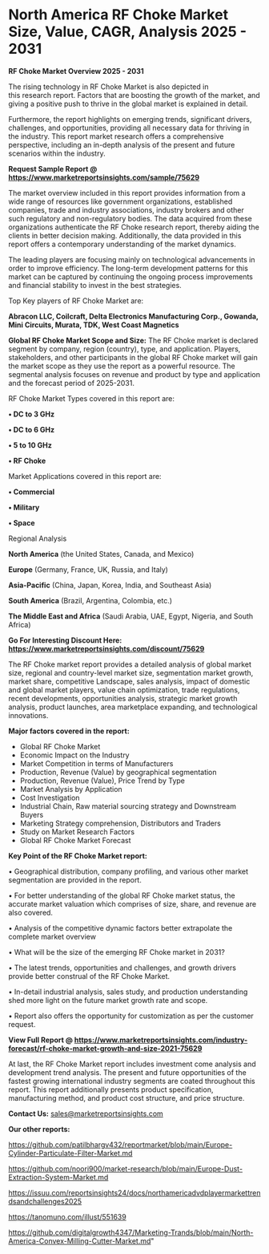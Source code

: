 # North America RF Choke Market Size, Value, CAGR, Analysis 2025 - 2031

<Strong> RF Choke Market Overview 2025 - 2031</strong>

The rising technology in RF Choke Market is also depicted in this research report. Factors that are boosting the growth of the market, and giving a positive push to thrive in the global market is explained in detail.

Furthermore, the report highlights on emerging trends, significant drivers, challenges, and opportunities, providing all necessary data for thriving in the industry. This report market research offers a comprehensive perspective, including an in-depth analysis of the present and future scenarios within the industry.

<strong>Request Sample Report @ <a href=https://www.marketreportsinsights.com/sample/75629>https://www.marketreportsinsights.com/sample/75629</a></strong>

The market overview included in this report provides information from a wide range of resources like government organizations, established companies, trade and industry associations, industry brokers and other such regulatory and non-regulatory bodies. The data acquired from these organizations authenticate the RF Choke research report, thereby aiding the clients in better decision making. Additionally, the data provided in this report offers a contemporary understanding of the market dynamics.

The leading players are focusing mainly on technological advancements in order to improve efficiency. The long-term development patterns for this market can be captured by continuing the ongoing process improvements and financial stability to invest in the best strategies.

Top Key players of RF Choke Market are:

<strong>Abracon LLC, Coilcraft, Delta Electronics Manufacturing Corp., Gowanda, Mini Circuits, Murata, TDK, West Coast Magnetics</strong>

<strong><b>Global RF Choke Market Scope and Size:</b></strong>
The RF Choke market is declared segment by company, region (country), type, and application. Players, stakeholders, and other participants in the global RF Choke market will gain the market scope as they use the report as a powerful resource. The segmental analysis focuses on revenue and product by type and application and the forecast period of 2025-2031.

RF Choke Market Types covered in this report are:

<strong>• DC to 3 GHz

• DC to 6 GHz

• 5 to 10 GHz

• RF Choke</strong>

Market Applications covered in this report are:

<strong>• Commercial

• Military

• Space</strong> 

Regional Analysis

<strong>North America</strong> (the United States, Canada, and Mexico)

<strong>Europe</strong> (Germany, France, UK, Russia, and Italy)

<strong>Asia-Pacific</strong> (China, Japan, Korea, India, and Southeast Asia)

<strong>South America</strong> (Brazil, Argentina, Colombia, etc.)

<strong>The Middle East and Africa</strong> (Saudi Arabia, UAE, Egypt, Nigeria, and South Africa)

<strong>Go For Interesting Discount Here: <a href=https://www.marketreportsinsights.com/discount/75629>https://www.marketreportsinsights.com/discount/75629</a></strong>

The RF Choke market report provides a detailed analysis of global market size, regional and country-level market size, segmentation market growth, market share, competitive Landscape, sales analysis, impact of domestic and global market players, value chain optimization, trade regulations, recent developments, opportunities analysis, strategic market growth analysis, product launches, area marketplace expanding, and technological innovations.

<strong><b>Major factors covered in the report:</b></strong>
<ul>
  <li>Global RF Choke Market </li>
  <li>Economic Impact on the Industry</li>
  <li>Market Competition in terms of Manufacturers</li>
  <li>Production, Revenue (Value) by geographical segmentation</li>
  <li>Production, Revenue (Value), Price Trend by Type</li>
  <li>Market Analysis by Application</li>
  <li>Cost Investigation</li>
  <li>Industrial Chain, Raw material sourcing strategy and Downstream Buyers</li>
  <li>Marketing Strategy comprehension, Distributors and Traders</li>
  <li>Study on Market Research Factors</li>
  <li>Global RF Choke Market Forecast</li>
</ul>

<strong><b>Key Point of the RF Choke Market report:</b></strong>

• Geographical distribution, company profiling, and various other market segmentation are provided in the report.

• For better understanding of the global RF Choke market status, the accurate market valuation which comprises of size, share, and revenue are also covered.

• Analysis of the competitive dynamic factors better extrapolate the complete market overview

• What will be the size of the emerging RF Choke market in 2031?

• The latest trends, opportunities and challenges, and growth drivers provide better construal of the RF Choke Market.

• In-detail industrial analysis, sales study, and production understanding shed more light on the future market growth rate and scope.

• Report also offers the opportunity for customization as per the customer request.

<strong><b>View Full Report @ <a href=https://www.marketreportsinsights.com/industry-forecast/rf-choke-market-growth-and-size-2021-75629>https://www.marketreportsinsights.com/industry-forecast/rf-choke-market-growth-and-size-2021-75629</a></b></strong>


At last, the RF Choke Market report includes investment come analysis and development trend analysis. The present and future opportunities of the fastest growing international industry segments are coated throughout this report. This report additionally presents product specification, manufacturing method, and product cost structure, and price structure.

<strong>Contact Us:</strong>
sales@marketreportsinsights.com

<strong>Our other reports:</strong>

<a href=https://github.com/patilbhargv432/reportmarket/blob/main/Europe-Cylinder-Particulate-Filter-Market.md>https://github.com/patilbhargv432/reportmarket/blob/main/Europe-Cylinder-Particulate-Filter-Market.md</a>

<a href=https://github.com/noori900/market-research/blob/main/Europe-Dust-Extraction-System-Market.md>https://github.com/noori900/market-research/blob/main/Europe-Dust-Extraction-System-Market.md</a>

<a href=https://issuu.com/reportsinsights24/docs/northamericadvdplayermarkettrendsandchallenges2025>https://issuu.com/reportsinsights24/docs/northamericadvdplayermarkettrendsandchallenges2025</a>

<a href=https://tanomuno.com/illust/551639>https://tanomuno.com/illust/551639</a>

<a href=https://github.com/digitalgrowth4347/Marketing-Trands/blob/main/North-America-Convex-Milling-Cutter-Market.md>https://github.com/digitalgrowth4347/Marketing-Trands/blob/main/North-America-Convex-Milling-Cutter-Market.md</a>"
